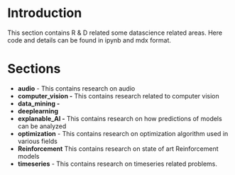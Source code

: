 # Introduction

This section contains R & D related some datascience related areas. Here code and details can be found in ipynb and mdx format.

# Sections
* **audio** - This contains research on audio 
* **computer_vision -** This contains research related to computer vision
* **data_mining -** 
* **deeplearning**
* **explanable_AI -** This contains research on how predictions of models can be analyzed
* **optimization** - This contains research on optimization algorithm used in various fields
* **Reinforcement** This contains research on state of art Reinforcement models
* **timeseries** - This contains research on timeseries related problems.
